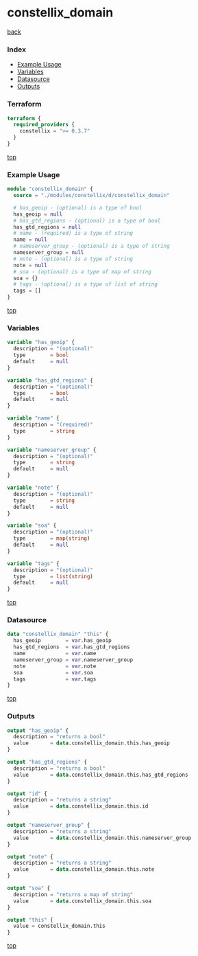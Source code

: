 # constellix_domain

[back](../constellix.md)

### Index

- [Example Usage](#example-usage)
- [Variables](#variables)
- [Datasource](#datasource)
- [Outputs](#outputs)

### Terraform

```terraform
terraform {
  required_providers {
    constellix = ">= 0.3.7"
  }
}
```

[top](#index)

### Example Usage

```terraform
module "constellix_domain" {
  source = "./modules/constellix/d/constellix_domain"

  # has_geoip - (optional) is a type of bool
  has_geoip = null
  # has_gtd_regions - (optional) is a type of bool
  has_gtd_regions = null
  # name - (required) is a type of string
  name = null
  # nameserver_group - (optional) is a type of string
  nameserver_group = null
  # note - (optional) is a type of string
  note = null
  # soa - (optional) is a type of map of string
  soa = {}
  # tags - (optional) is a type of list of string
  tags = []
}
```

[top](#index)

### Variables

```terraform
variable "has_geoip" {
  description = "(optional)"
  type        = bool
  default     = null
}

variable "has_gtd_regions" {
  description = "(optional)"
  type        = bool
  default     = null
}

variable "name" {
  description = "(required)"
  type        = string
}

variable "nameserver_group" {
  description = "(optional)"
  type        = string
  default     = null
}

variable "note" {
  description = "(optional)"
  type        = string
  default     = null
}

variable "soa" {
  description = "(optional)"
  type        = map(string)
  default     = null
}

variable "tags" {
  description = "(optional)"
  type        = list(string)
  default     = null
}
```

[top](#index)

### Datasource

```terraform
data "constellix_domain" "this" {
  has_geoip        = var.has_geoip
  has_gtd_regions  = var.has_gtd_regions
  name             = var.name
  nameserver_group = var.nameserver_group
  note             = var.note
  soa              = var.soa
  tags             = var.tags
}
```

[top](#index)

### Outputs

```terraform
output "has_geoip" {
  description = "returns a bool"
  value       = data.constellix_domain.this.has_geoip
}

output "has_gtd_regions" {
  description = "returns a bool"
  value       = data.constellix_domain.this.has_gtd_regions
}

output "id" {
  description = "returns a string"
  value       = data.constellix_domain.this.id
}

output "nameserver_group" {
  description = "returns a string"
  value       = data.constellix_domain.this.nameserver_group
}

output "note" {
  description = "returns a string"
  value       = data.constellix_domain.this.note
}

output "soa" {
  description = "returns a map of string"
  value       = data.constellix_domain.this.soa
}

output "this" {
  value = constellix_domain.this
}
```

[top](#index)